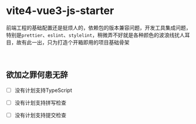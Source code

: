 # vite4-vue3-js-starter

前端工程的基础配置还是挺烦人的，依赖包的版本兼容问题，开发工具集成问题，特别是`prettier`、`eslint`、`stylelint`，稍微弄不好就是各种颜色的波浪线扰人耳目，故有此一出，只为打造个开箱即用的项目基础骨架
<br><br><br>

## 欲加之罪何患无辞
- [ ] 没有计划支持TypeScript
- [ ] 没有计划支持拼写检查
- [ ] 没有计划支持提交检查

